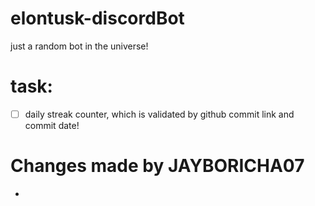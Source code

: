 # elontusk-discordBot
just a random bot in the universe!


# task:
- [ ] daily streak counter, which is validated by github commit link and commit date!

# Changes made by JAYBORICHA07
-